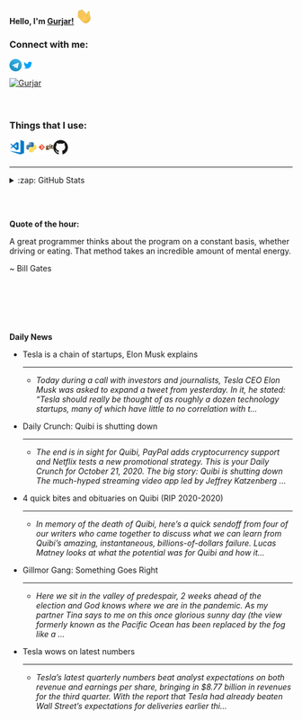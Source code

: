 #### Hello, I'm [Gurjar!](https://GurjarKing.github.io) <img src="https://raw.githubusercontent.com/ABSphreak/ABSphreak/master/gifs/Hi.gif" width="30px"></h2>


### Connect with me:

[<img align="left" alt="Gurjar | Telegram" width="22px" src="https://raw.githubusercontent.com/github/explore/80688e429a7d4ef2fca1e82350fe8e3517d3494d/topics/telegram/telegram.png" />][Telegram]
[<img align="left" alt="Gurjar | Twitter" width="22px" src="https://raw.githubusercontent.com/github/explore/80688e429a7d4ef2fca1e82350fe8e3517d3494d/topics/twitter/twitter.png" />][Twitter]
<br >
<br >
<a href="https://github.com/GurjarKing"><img src="https://komarev.com/ghpvc/?username=GurjarKing" alt="Gurjar" /></a> <br />
<br />
<br />
<!-- <br >

![](https://visitor-badge.glitch.me/badge?page_id=GurjarKing)

<br /> -->

### Things that I use:

[<img align="left" alt="Visual Studio Code" width="26px" src="https://raw.githubusercontent.com/github/explore/80688e429a7d4ef2fca1e82350fe8e3517d3494d/topics/visual-studio-code/visual-studio-code.png" />][VSCode]
[<img align="left" alt="Python" width="26px" src="https://raw.githubusercontent.com/github/explore/80688e429a7d4ef2fca1e82350fe8e3517d3494d/topics/python/python.png" />][Python]
[<img align="left" alt="Git" width="26px" src="https://raw.githubusercontent.com/github/explore/80688e429a7d4ef2fca1e82350fe8e3517d3494d/topics/git/git.png" />][Git]
[<img align="left" alt="GitHub" width="26px" src="https://raw.githubusercontent.com/github/explore/78df643247d429f6cc873026c0622819ad797942/topics/github/github.png" />][Github]

<br />
<br />

---
<details>
  <summary>:zap: GitHub Stats</summary>

<img align="left" alt="Gurjar's Github Stats" src="https://github-readme-stats.vercel.app/api?username=GurjarKing&show_icons=true&hide_border=true&count_private=true&include_all_commit=true&theme=algolia" />

</details>

<!-- ### 🔔 My latest tweet
<a href="https://twitter.com/Gurjar_King43" target="_blank">
	<img src="https://github.com/GurjarKing/GurjarKing/raw/master/tweet.png" width="70%" align="center" alt="Click to view on Twitter" title="My latest tweet, as an image"/>
</a> -->
<br>

<pre>

</pre>

**Quote of the hour:**

A great programmer thinks about the program on a constant basis, whether driving or eating. That method takes an incredible amount of mental energy.

~ Bill Gates
<pre>

</pre>
<br>
<pre>


</pre>
<strong>Daily News</strong>
  
  - Tesla is a chain of startups, Elon Musk explains
     <hr/>
     
      - *Today during a call with investors and journalists, Tesla CEO Elon Musk was asked to expand a tweet from yesterday. In it, he stated: “Tesla should really be thought of as roughly a dozen technology startups, many of which have little to no correlation with t…*
     
  - Daily Crunch: Quibi is shutting down
      <hr/>
      
      - *The end is in sight for Quibi, PayPal adds cryptocurrency support and Netflix tests a new promotional strategy. This is your Daily Crunch for October 21, 2020. The big story: Quibi is shutting down The much-hyped streaming video app led by Jeffrey Katzenberg …*
      
  - 4 quick bites and obituaries on Quibi (RIP 2020-2020)
      <hr/>
      
      - *In memory of the death of Quibi, here’s a quick sendoff from four of our writers who came together to discuss what we can learn from Quibi’s amazing, instantaneous, billions-of-dollars failure. Lucas Matney looks at what the potential was for Quibi and how it…*
      
  - Gillmor Gang: Something Goes Right
      <hr/>
      
      - *Here we sit in the valley of predespair, 2 weeks ahead of the election and God knows where we are in the pandemic. As my partner Tina says to me on this once glorious sunny day (the view formerly known as the Pacific Ocean has been replaced by the fog like a …*
       
  - Tesla wows on latest numbers
      <hr/>
       
       - *Tesla’s latest quarterly numbers beat analyst expectations on both revenue and earnings per share, bringing in $8.77 billion in revenues for the third quarter. With the report that Tesla had already beaten Wall Street’s expectations for deliveries earlier thi…*
      

<br />

[VSCode]: https://code.visualstudio.com/
[Python]: https://www.python.org/
[Git]: https://git-scm.com/
[Github]: https://github.com/
[Telegram]: https://t.me/Gurjar_King/
[Twitter]: https://twitter.com/Gurjar_King43/
